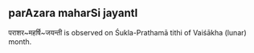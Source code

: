 ## parAzara maharSi jayantI

पराशर~महर्षि~जयन्ती is observed on Śukla-Prathamā tithi of Vaiśākha (lunar) month.



